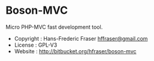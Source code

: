 Boson-MVC
=========

Micro PHP-MVC fast development tool.

 * Copyright : Hans-Frederic Fraser hffraser@gmail.com
 * License : GPL-V3
 * Website : http://bitbucket.org/hfraser/boson-mvc
